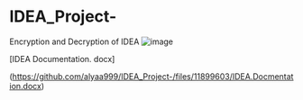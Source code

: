 # IDEA_Project-
Encryption and Decryption of IDEA 
![image](https://github.com/alyaa999/IDEA_Project-/assets/41211827/a62877bb-6b68-4fb1-8ba4-3858d5d91129)








[IDEA Documentation. docx]

(https://github.com/alyaa999/IDEA_Project-/files/11899603/IDEA.Docmentation.docx)
